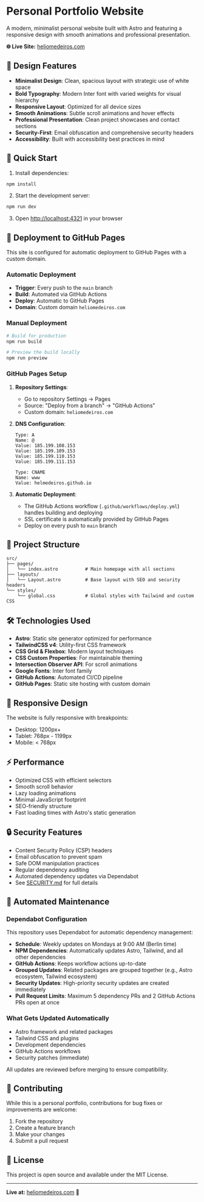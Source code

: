 # Personal Portfolio Website

A modern, minimalist personal website built with Astro and featuring a responsive design with smooth animations and professional presentation.

**🌐 Live Site:** [heliomedeiros.com](https://heliomedeiros.com)

## 🎨 Design Features

- **Minimalist Design**: Clean, spacious layout with strategic use of white space
- **Bold Typography**: Modern Inter font with varied weights for visual hierarchy
- **Responsive Layout**: Optimized for all device sizes
- **Smooth Animations**: Subtle scroll animations and hover effects
- **Professional Presentation**: Clean project showcases and contact sections
- **Security-First**: Email obfuscation and comprehensive security headers
- **Accessibility**: Built with accessibility best practices in mind

## 🚀 Quick Start

1. Install dependencies:

```bash
npm install
```

2. Start the development server:

```bash
npm run dev
```

3. Open [http://localhost:4321](http://localhost:4321) in your browser

## 🚢 Deployment to GitHub Pages

This site is configured for automatic deployment to GitHub Pages with a custom domain.

### Automatic Deployment

- **Trigger**: Every push to the `main` branch
- **Build**: Automated via GitHub Actions
- **Deploy**: Automatic to GitHub Pages
- **Domain**: Custom domain `heliomedeiros.com`

### Manual Deployment

```bash
# Build for production
npm run build

# Preview the build locally
npm run preview
```

### GitHub Pages Setup

1. **Repository Settings**:

   - Go to repository Settings → Pages
   - Source: "Deploy from a branch" → "GitHub Actions"
   - Custom domain: `heliomedeiros.com`

2. **DNS Configuration**:

   ```
   Type: A
   Name: @
   Value: 185.199.108.153
   Value: 185.199.109.153
   Value: 185.199.110.153
   Value: 185.199.111.153

   Type: CNAME
   Name: www
   Value: helmedeiros.github.io
   ```

3. **Automatic Deployment**:
   - The GitHub Actions workflow (`.github/workflows/deploy.yml`) handles building and deploying
   - SSL certificate is automatically provided by GitHub Pages
   - Deploy on every push to `main` branch

## 📁 Project Structure

```
src/
├── pages/
│   └── index.astro          # Main homepage with all sections
├── layouts/
│   └── Layout.astro         # Base layout with SEO and security headers
└── styles/
    └── global.css           # Global styles with Tailwind and custom CSS
```

## 🛠️ Technologies Used

- **Astro**: Static site generator optimized for performance
- **TailwindCSS v4**: Utility-first CSS framework
- **CSS Grid & Flexbox**: Modern layout techniques
- **CSS Custom Properties**: For maintainable theming
- **Intersection Observer API**: For scroll animations
- **Google Fonts**: Inter font family
- **GitHub Actions**: Automated CI/CD pipeline
- **GitHub Pages**: Static site hosting with custom domain

## 📱 Responsive Design

The website is fully responsive with breakpoints:

- Desktop: 1200px+
- Tablet: 768px - 1199px
- Mobile: < 768px

## ⚡ Performance

- Optimized CSS with efficient selectors
- Smooth scroll behavior
- Lazy loading animations
- Minimal JavaScript footprint
- SEO-friendly structure
- Fast loading times with Astro's static generation

## 🔒 Security Features

- Content Security Policy (CSP) headers
- Email obfuscation to prevent spam
- Safe DOM manipulation practices
- Regular dependency auditing
- Automated dependency updates via Dependabot
- See [SECURITY.md](SECURITY.md) for full details

## 🔄 Automated Maintenance

### Dependabot Configuration

This repository uses Dependabot for automatic dependency management:

- **Schedule**: Weekly updates on Mondays at 9:00 AM (Berlin time)
- **NPM Dependencies**: Automatically updates Astro, Tailwind, and all other dependencies
- **GitHub Actions**: Keeps workflow actions up-to-date
- **Grouped Updates**: Related packages are grouped together (e.g., Astro ecosystem, Tailwind ecosystem)
- **Security Updates**: High-priority security updates are created immediately
- **Pull Request Limits**: Maximum 5 dependency PRs and 2 GitHub Actions PRs open at once

### What Gets Updated Automatically

- Astro framework and related packages
- Tailwind CSS and plugins
- Development dependencies
- GitHub Actions workflows
- Security patches (immediate)

All updates are reviewed before merging to ensure compatibility.

## 🤝 Contributing

While this is a personal portfolio, contributions for bug fixes or improvements are welcome:

1. Fork the repository
2. Create a feature branch
3. Make your changes
4. Submit a pull request

## 📄 License

This project is open source and available under the MIT License.

---

**Live at:** [heliomedeiros.com](https://heliomedeiros.com) 🚀
